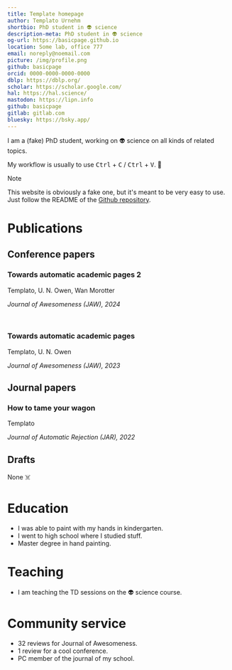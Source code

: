 ```yaml
---
title: Template homepage
author: Templato Urnehm
shortbio: PhD student in 👽 science
description-meta: PhD student in 👽 science
og-url: https://basicpage.github.io
location: Some lab, office 777
email: noreply@noemail.com
picture: /img/profile.png
github: basicpage
orcid: 0000-0000-0000-0000
dblp: https://dblp.org/
scholar: https://scholar.google.com/
hal: https://hal.science/
mastodon: https://lipn.info
github: basicpage
gitlab: gitlab.com
bluesky: https://bsky.app/
---
```


I am a (fake) PhD student, working on 👽 science on all kinds of related topics.

My workflow is usually to use <kbd>Ctrl</kbd> + <kbd>C</kbd> /
<kbd>Ctrl</kbd> + <kbd>V</kbd>. 🫣

> [!NOTE]
> This website is obviously a fake one, but it's meant to be very easy to use.
> Just follow the README of the
> [Github repository](https://github.com/basicpage/basicpage.github.io).

# Publications

## Conference papers

### Towards automatic academic pages 2

Templato, U. N. Owen, Wan Morotter

*Journal of Awesomeness (JAW), 2024*

<br>

### Towards automatic academic pages

Templato, U. N. Owen

*Journal of Awesomeness (JAW), 2023*

## Journal papers

### How to tame your wagon

Templato

*Journal of Automatic Rejection (JAR), 2022*

## Drafts

None ☠️

# Education

- I was able to paint with my hands in kindergarten.
- I went to high school where I studied stuff.
- Master degree in hand painting.

# Teaching

- I am teaching the TD sessions on the 👽 science course.

# Community service

- 32 reviews for Journal of Awesomeness.
- 1 review for a cool conference.
- PC member of the journal of my school.

